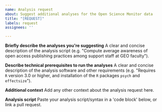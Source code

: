 ```yaml
---
name: Analysis request
about: Suggest additional analyses for the Open Science Monitor data
title: "[REQUEST]"
labels: request
assignees: ''

---
```


**Briefly describe the analyses you're suggesting**
A clear and concise description of the analysis script (e.g. "Compute average awareness of open access publishing practices among support staff at GEO faculty").

**Describe technical prerequisites to run the analyses**
A clear and concise description of the analysis software and other requirements (e.g. "Requires `R` version 3.0 or higher, and installation of the `R` packages `psych` and `effectsize`").

**Additional context**
Add any other context about the analysis request here.

**Analysis script**
Paste your analysis script/syntax in a 'code block' below, or link a pull request.
